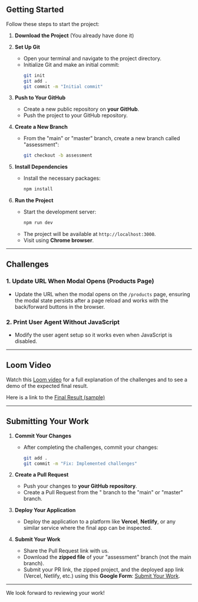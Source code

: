 ## **Getting Started**

Follow these steps to start the project:

1. **Download the Project** (You already have done it)

2. **Set Up Git**

   - Open your terminal and navigate to the project directory.
   - Initialize Git and make an initial commit:
     ```bash
     git init
     git add .
     git commit -m "Initial commit"
     ```

3. **Push to Your GitHub**

   - Create a new public repository on **your GitHub**.
   - Push the project to your GitHub repository.

4. **Create a New Branch**

   - From the "main" or "master" branch, create a new branch called "assessment":
     ```bash
     git checkout -b assessment
     ```

5. **Install Dependencies**

   - Install the necessary packages:
     ```bash
     npm install
     ```

6. **Run the Project**
   - Start the development server:
     ```bash
     npm run dev
     ```
   - The project will be available at `http://localhost:3000`.
   - Visit using **Chrome browser**.

---

## **Challenges**

### 1. **Update URL When Modal Opens (Products Page)**

- Update the URL when the modal opens on the `/products` page, ensuring the modal state persists after a page reload and works with the back/forward buttons in the browser.

### 2. **Print User Agent Without JavaScript**

- Modify the user agent setup so it works even when JavaScript is disabled.

---

## **Loom Video**

Watch this [Loom video](https://www.loom.com/share/d5c89a9824fe42858b45c802f5264ae0?sid=a69072cb-dc8d-426b-aea2-8e738ae2f491) for a full explanation of the challenges and to see a demo of the expected final result.

Here is a link to the [Final Result (sample)](https://fe-test.intellixio.com/)

---

## **Submitting Your Work**

1. **Commit Your Changes**

   - After completing the challenges, commit your changes:
     ```bash
     git add .
     git commit -m "Fix: Implemented challenges"
     ```

2. **Create a Pull Request**

   - Push your changes to **your GitHub repository**.
   - Create a Pull Request from the " branch to the "main" or "master" branch.

3. **Deploy Your Application**

   - Deploy the application to a platform like **Vercel**, **Netlify**, or any similar service where the final app can be inspected.

4. **Submit Your Work**
   - Share the Pull Request link with us.
   - Download the **zipped file** of your "assessment" branch (not the main branch).
   - Submit your PR link, the zipped project, and the deployed app link (Vercel, Netlify, etc.) using this **Google Form**: [Submit Your Work](https://docs.google.com/forms/d/e/1FAIpQLScL2ZsrFJ48E2D2BJ1MJ-wfeOBMMPibz7SAXai94o_dkiaaYg/viewform?usp=sf_link).

---

We look forward to reviewing your work!
